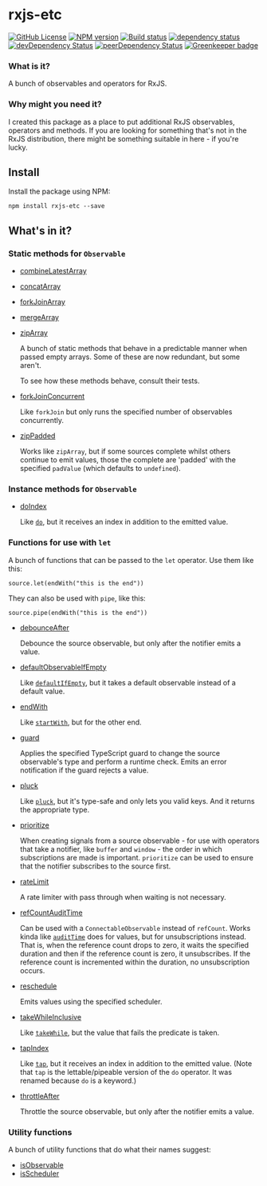 # rxjs-etc

[![GitHub License](https://img.shields.io/badge/license-MIT-blue.svg)](https://github.com/cartant/rxjs-etc/blob/master/LICENSE)
[![NPM version](https://img.shields.io/npm/v/rxjs-etc.svg)](https://www.npmjs.com/package/rxjs-etc)
[![Build status](https://img.shields.io/travis/cartant/rxjs-etc.svg)](http://travis-ci.org/cartant/rxjs-etc)
[![dependency status](https://img.shields.io/david/cartant/rxjs-etc.svg)](https://david-dm.org/cartant/rxjs-etc)
[![devDependency Status](https://img.shields.io/david/dev/cartant/rxjs-etc.svg)](https://david-dm.org/cartant/rxjs-etc#info=devDependencies)
[![peerDependency Status](https://img.shields.io/david/peer/cartant/rxjs-etc.svg)](https://david-dm.org/cartant/rxjs-etc#info=peerDependencies)
[![Greenkeeper badge](https://badges.greenkeeper.io/cartant/rxjs-etc.svg)](https://greenkeeper.io/)

### What is it?

A bunch of observables and operators for RxJS.

### Why might you need it?

I created this package as a place to put additional RxJS observables, operators and methods. If you are looking for something that's not in the RxJS distribution, there might be something suitable in here - if you're lucky.

## Install

Install the package using NPM:

```
npm install rxjs-etc --save
```

## What's in it?

### Static methods for `Observable`

* [combineLatestArray](./source/observable/combineLatestArray.ts)
* [concatArray](./source/observable/concatArray.ts)
* [forkJoinArray](./source/observable/forkJoinArray.ts)
* [mergeArray](./source/observable/mergeArray.ts)
* [zipArray](./source/observable/zipArray.ts)

    A bunch of static methods that behave in a predictable manner when passed empty arrays. Some of these are now redundant, but some aren't.

    To see how these methods behave, consult their tests.

* [forkJoinConcurrent](./source/observable/forkJoinConcurrent.ts)

    Like `forkJoin` but only runs the specified number of observables concurrently.

* [zipPadded](./source/observable/zipPadded.ts)

    Works like `zipArray`, but if some sources complete whilst others continue to emit values, those the complete are 'padded' with the specified `padValue` (which defaults to `undefined`).

### Instance methods for `Observable`

* [doIndex](./source/operator/doIndex.ts)

    Like [`do`](http://reactivex.io/rxjs/class/es6/Observable.js~Observable.html#instance-method-do), but it receives an index in addition to the emitted value.

### Functions for use with `let`

A bunch of functions that can be passed to the `let` operator. Use them like this:

    source.let(endWith("this is the end"))

They can also be used with `pipe`, like this:

    source.pipe(endWith("this is the end"))

* [debounceAfter](./source/let/debounceAfter.ts)

    Debounce the source observable, but only after the notifier emits a value.

* [defaultObservableIfEmpty](./source/let/defaultObservableIfEmpty.ts)

    Like [`defaultIfEmpty`](http://reactivex.io/rxjs/class/es6/Observable.js~Observable.html#instance-method-defaultIfEmpty), but it takes a default observable instead of a default value.

* [endWith](./source/let/endWith.ts)

    Like [`startWith`](http://reactivex.io/rxjs/class/es6/Observable.js~Observable.html#instance-method-startWith), but for the other end.

* [guard](./source/let/guard.ts)

    Applies the specified TypeScript guard to change the source observable's type and perform a runtime check. Emits an error notification if the guard rejects a value.

* [pluck](./source/let/pluck.ts)

    Like [`pluck`](http://reactivex.io/rxjs/class/es6/Observable.js~Observable.html#instance-method-pluck), but it's type-safe and only lets you valid keys. And it returns the appropriate type.

* [prioritize](./source/let/prioritize.ts)

    When creating signals from a source observable - for use with operators that take a notifier, like `buffer` and `window` - the order in which subscriptions are made is important. `prioritize` can be used to ensure that the notifier subscribes to the source first.

* [rateLimit](./source/let/rateLimit.ts)

    A rate limiter with pass through when waiting is not necessary.

* [refCountAuditTime](./source/let/refCountAuditTime.ts)

    Can be used with a `ConnectableObservable` instead of `refCount`. Works kinda like [`auditTime`](http://reactivex.io/rxjs/class/es6/Observable.js~Observable.html#instance-method-auditTime) does for values, but for unsubscriptions instead. That is, when the reference count drops to zero, it waits the specified duration and then if the reference count is zero, it unsubscribes. If the reference count is incremented within the duration, no unsubscription occurs.

* [reschedule](./source/let/reschedule.ts)

    Emits values using the specified scheduler.

* [takeWhileInclusive](./source/let/takeWhileInclusive.ts)

    Like [`takeWhile`](http://reactivex.io/rxjs/class/es6/Observable.js~Observable.html#instance-method-takeWhile), but the value that fails the predicate is taken.

* [tapIndex](./source/operators/tagIndex.ts)

    Like [`tap`](https://github.com/ReactiveX/rxjs/blob/5.5.2/src/operators/tap.ts#L54-L60), but it receives an index in addition to the emitted value. (Note that `tap` is the lettable/pipeable version of the `do` operator. It was renamed because `do` is a keyword.)

* [throttleAfter](./source/let/throttleAfter.ts)

    Throttle the source observable, but only after the notifier emits a value.

### Utility functions

A bunch of utility functions that do what their names suggest:

* [isObservable](./source/util.ts)
* [isScheduler](./source/util.ts)